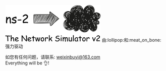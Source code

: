 <img src="img/ns2.png" width = "60%" align=center/>
由:lollipop:和:meat_on_bone:强力驱动  

如您有任何问题，请联系: [weixinbuyi@163.com](mailto:weixinbuyi@163.com)  
Everything will be :ok_hand:!
